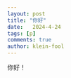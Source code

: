 ```yaml
---
layout: post
title: "你好"
date:   2024-4-24
tags: [p]
comments: true
author: klein-fool
---
```

你好！


